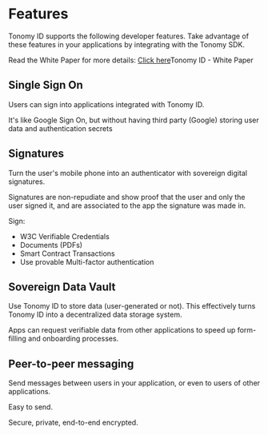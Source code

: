 # Features

Tonomy ID supports the following developer features. Take advantage of these features in your applications by integrating with the Tonomy SDK.

Read the White Paper for more details: <a href="https://www.canva.com/design/DAFnktNOWKU/Ps1zXw3XICaEMiB0R4Ghkg/view" target="_blank">Click here</a>Tonomy ID - White Paper</a>

## Single Sign On

Users can sign into applications integrated with Tonomy ID.

It's like Google Sign On, but without having third party (Google) storing user data and authentication secrets

## Signatures

Turn the user's mobile phone into an authenticator with sovereign digital signatures.

Signatures are non-repudiate and show proof that the user and only the user signed it, and are
associated to the app the signature was made in.

Sign:

- W3C Verifiable Credentials
- Documents (PDFs)
- Smart Contract Transactions
- Use provable Multi-factor authentication

## Sovereign Data Vault

Use Tonomy ID to store data (user-generated or not). This effectively turns Tonomy ID into a decentralized data storage system.

Apps can request verifiable data from other applications to speed up form-filling and onboarding processes.

## Peer-to-peer messaging

Send messages between users in your application, or even to users of other applications.

Easy to send.

Secure, private, end-to-end encrypted.
